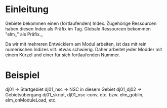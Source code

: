 # Einleitung #

Gebiete bekommen einen (fortlaufenden) Index. Zugehörige Ressourcen haben diesen Index als Präfix im Tag.
Globale Ressourcen bekommen "elm_" als Präfix._

Da wir mit mehreren Entwicklern am Modul arbeiten, ist das mit rein numerischen Indizes vllt. etwas schwierig. Daher arbeitet jeder Modder mit einem Kürzel und einer für sich fortlaufenden Nummer.

# Beispiel #

dj01 -> Startgebiet
dj01\_nsc -> NSC in diesem Gebiet
dj01\_dj02 -> Gebietsübergang
dj01\_skript, dj01\_nsc-conv, etc.
bzw.
elm\_goblin, elm\_onModuleLoad, etc.